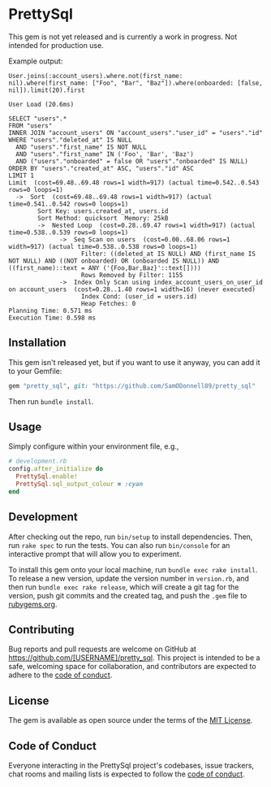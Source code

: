# PrettySql

This gem is not yet released and is currently a work in progress. Not intended for production use.

Example output:

```
User.joins(:account_users).where.not(first_name: nil).where(first_name: ["Foo", "Bar", "Baz"]).where(onboarded: [false, nil]).limit(20).first

User Load (20.6ms)

SELECT "users".*
FROM "users"
INNER JOIN "account_users" ON "account_users"."user_id" = "users"."id"
WHERE "users"."deleted_at" IS NULL
  AND "users"."first_name" IS NOT NULL
  AND "users"."first_name" IN ('Foo', 'Bar', 'Baz')
  AND ("users"."onboarded" = false OR "users"."onboarded" IS NULL)
ORDER BY "users"."created_at" ASC, "users"."id" ASC
LIMIT 1
Limit  (cost=69.48..69.48 rows=1 width=917) (actual time=0.542..0.543 rows=0 loops=1)
  ->  Sort  (cost=69.48..69.48 rows=1 width=917) (actual time=0.541..0.542 rows=0 loops=1)
        Sort Key: users.created_at, users.id
        Sort Method: quicksort  Memory: 25kB
        ->  Nested Loop  (cost=0.28..69.47 rows=1 width=917) (actual time=0.538..0.539 rows=0 loops=1)
              ->  Seq Scan on users  (cost=0.00..68.06 rows=1 width=917) (actual time=0.538..0.538 rows=0 loops=1)
                    Filter: ((deleted_at IS NULL) AND (first_name IS NOT NULL) AND ((NOT onboarded) OR (onboarded IS NULL)) AND ((first_name)::text = ANY ('{Foo,Bar,Baz}'::text[])))
                    Rows Removed by Filter: 1155
              ->  Index Only Scan using index_account_users_on_user_id on account_users  (cost=0.28..1.40 rows=1 width=16) (never executed)
                    Index Cond: (user_id = users.id)
                    Heap Fetches: 0
Planning Time: 0.571 ms
Execution Time: 0.598 ms
```

## Installation

This gem isn't released yet, but if you want to use it anyway, you can add it to your Gemfile:

```ruby
gem "pretty_sql", git: "https://github.com/SamODonnell89/pretty_sql"
```

Then run `bundle install`.

## Usage

Simply configure within your environment file, e.g.,

```ruby
# development.rb
config.after_initialize do
  PrettySql.enable!
  PrettySql.sql_output_colour = :cyan
end
```

## Development

After checking out the repo, run `bin/setup` to install dependencies. Then, run `rake spec` to run the tests. You can also run `bin/console` for an interactive prompt that will allow you to experiment.

To install this gem onto your local machine, run `bundle exec rake install`. To release a new version, update the version number in `version.rb`, and then run `bundle exec rake release`, which will create a git tag for the version, push git commits and the created tag, and push the `.gem` file to [rubygems.org](https://rubygems.org).

## Contributing

Bug reports and pull requests are welcome on GitHub at https://github.com/[USERNAME]/pretty_sql. This project is intended to be a safe, welcoming space for collaboration, and contributors are expected to adhere to the [code of conduct](https://github.com/[USERNAME]/pretty_sql/blob/main/CODE_OF_CONDUCT.md).

## License

The gem is available as open source under the terms of the [MIT License](https://opensource.org/licenses/MIT).

## Code of Conduct

Everyone interacting in the PrettySql project's codebases, issue trackers, chat rooms and mailing lists is expected to follow the [code of conduct](https://github.com/[USERNAME]/pretty_sql/blob/main/CODE_OF_CONDUCT.md).
